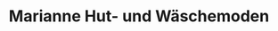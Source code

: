 ---
title: "Marianne Hut- und Wäschemoden"
url: /krems-an-der-donau/marianne-hut-und-waeschemoden/
shop: Kleidung
---
